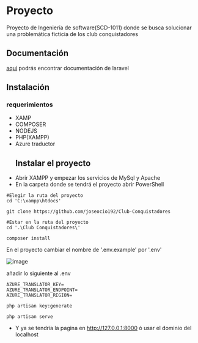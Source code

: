 # Proyecto
Proyecto de Ingeniería de software(SCD-1011) donde se busca solucionar una problemática ficticia de los club conquistadores
## Documentación
[aqui](https://laravel.com/docs/10.x) podrás encontrar documentación de laravel
## Instalación
### requerimientos
- XAMP
- COMPOSER
- NODEJS
- PHP(XAMPP)
- Azure traductor
  ## Instalar el proyecto
- Abrir XAMPP y empezar los servicios de MySql y Apache
- En la carpeta donde se tendrá el proyecto abrir PowerShell
```
#Elegir la ruta del proyecto
cd 'C:\xampp\htdocs'

git clone https://github.com/joseocio192/Club-Conquistadores

#Estar en la ruta del proyecto
cd '.\Club Conquistadores\'

composer install
```
En el proyecto cambiar el nombre de '.env.example' por '.env'

![image](https://github.com/joseocio192/Club-Conquistadores/assets/80994068/ab9e21b0-816f-4a5d-999e-8b7b56a0a99e)

añadir lo siguiente al .env
```
AZURE_TRANSLATOR_KEY=
AZURE_TRANSLATOR_ENDPOINT=
AZURE_TRANSLATOR_REGION=
```

```
php artisan key:generate

php artisan serve
```
 - Y ya se tendría la pagina en http://127.0.0.1:8000 ó usar el dominio del localhost
